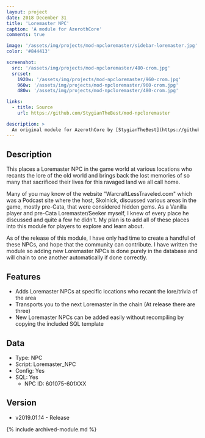 ```yaml
---
layout: project
date: 2018 December 31
title: 'Loremaster NPC'
caption: 'A module for AzerothCore'
comments: true

image: '/assets/img/projects/mod-npcloremaster/sidebar-loremaster.jpg'
color: '#844413'

screenshot:
  src: '/assets/img/projects/mod-npcloremaster/480-crom.jpg'
  srcset:
    1920w: '/assets/img/projects/mod-npcloremaster/960-crom.jpg'
    960w: '/assets/img/projects/mod-npcloremaster/960-crom.jpg'
    480w: '/assets/img/projects/mod-npcloremaster/480-crom.jpg'

links:
  - title: Source
    url: https://github.com/StygianTheBest/mod-npcloremaster

description: >
  An original module for AzerothCore by [StygianTheBest](https://github.com/StygianTheBest/){:target="_blank"}.
---
```


## Description

This places a Loremaster NPC in the game world at various locations who recants the 
lore of the old world and brings back the lost memories of so many that sacrificed 
their lives for this ravaged land we all call home.

Many of you may know of the website "WarcraftLessTraveled.com" which was a Podcast
site where the host, Skolnick, discussed various areas in the game, mostly pre-Cata,
that were considered hidden gems. As a Vanilla player and pre-Cata Loremaster/Seeker 
myself, I knew of every place he discussed and quite a few he didn't. My plan is to
add all of these places into this module for players to explore and learn about.

As of the release of this module, I have only had time to create a handful of these NPCs, 
and hope that the community can contribute. I have written the module so adding new 
Loremaster NPCs is done purely in the database and will chain to one another 
automatically if done correctly.


## Features

- Adds Loremaster NPCs at specific locations who recant the lore/trivia of the area
- Transports you to the next Loremaster in the chain (At release there are three)
- New Loremaster NPCs can be added easily without recompiling by copying the included SQL template 

## Data

- Type: NPC
- Script: Loremaster_NPC
- Config: Yes
- SQL: Yes
  - NPC ID: 601075-601XXX


## Version

- v2019.01.14 - Release

{% include archived-module.md %}